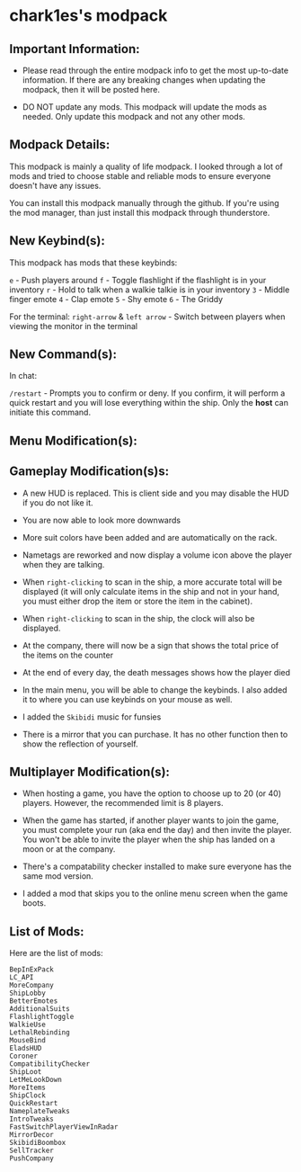 # chark1es's modpack

## Important Information:

-   Please read through the entire modpack info to get the most up-to-date information. If there are any breaking changes when updating the modpack, then it will be posted here.

-   DO NOT update any mods. This modpack will update the mods as needed. Only update this modpack and not any other mods.

## Modpack Details:

This modpack is mainly a quality of life modpack. I looked through a lot of mods and tried to choose stable and reliable mods to ensure everyone doesn't have any issues.

You can install this modpack manually through the github. If you're using the mod manager, than just install this modpack through thunderstore.

## New Keybind(s):

This modpack has mods that these keybinds:

`e` - Push players around
`f` - Toggle flashlight if the flashlight is in your inventory
`r` - Hold to talk when a walkie talkie is in your inventory
`3` - Middle finger emote
`4` - Clap emote
`5` - Shy emote
`6` - The Griddy

For the terminal:
`right-arrow` & `left arrow` - Switch between players when viewing the monitor in the terminal

## New Command(s):

In chat:

`/restart` - Prompts you to confirm or deny. If you confirm, it will perform a quick restart and you will lose everything within the ship. Only the **host** can initiate this command.

## Menu Modification(s):

## Gameplay Modification(s)s:

-   A new HUD is replaced. This is client side and you may disable the HUD if you do not like it.

-   You are now able to look more downwards

-   More suit colors have been added and are automatically on the rack.

-   Nametags are reworked and now display a volume icon above the player when they are talking.

-   When `right-clicking` to scan in the ship, a more accurate total will be displayed (it will only calculate items in the ship and not in your hand, you must either drop the item or store the item in the cabinet).

-   When `right-clicking` to scan in the ship, the clock will also be displayed.

-   At the company, there will now be a sign that shows the total price of the items on the counter

-   At the end of every day, the death messages shows how the player died

-   In the main menu, you will be able to change the keybinds. I also added it to where you can use keybinds on your mouse as well.

-   I added the `Skibidi` music for funsies
-   There is a mirror that you can purchase. It has no other function then to show the reflection of yourself.

## Multiplayer Modification(s):

-   When hosting a game, you have the option to choose up to 20 (or 40) players. However, the recommended limit is 8 players.

-   When the game has started, if another player wants to join the game, you must complete your run (aka end the day) and then invite the player. You won't be able to invite the player when the ship has landed on a moon or at the company.

-   There's a compatability checker installed to make sure everyone has the same mod version.

-   I added a mod that skips you to the online menu screen when the game boots.

## List of Mods:

Here are the list of mods:

```
BepInExPack
LC_API
MoreCompany
ShipLobby
BetterEmotes
AdditionalSuits
FlashlightToggle
WalkieUse
LethalRebinding
MouseBind
EladsHUD
Coroner
CompatibilityChecker
ShipLoot
LetMeLookDown
MoreItems
ShipClock
QuickRestart
NameplateTweaks
IntroTweaks
FastSwitchPlayerViewInRadar
MirrorDecor
SkibidiBoombox
SellTracker
PushCompany
```
